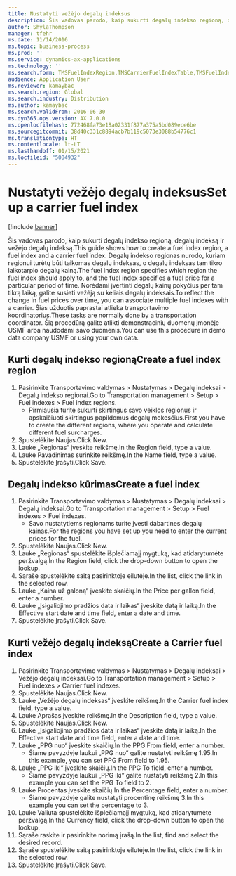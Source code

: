 ```yaml
---
title: Nustatyti vežėjo degalų indeksus
description: Šis vadovas parodo, kaip sukurti degalų indekso regioną, degalų indeksą ir vežėjo degalų indeksą.
author: ShylaThompson
manager: tfehr
ms.date: 11/14/2016
ms.topic: business-process
ms.prod: ''
ms.service: dynamics-ax-applications
ms.technology: ''
ms.search.form: TMSFuelIndexRegion,TMSCarrierFuelIndexTable,TMSFuelIndex
audience: Application User
ms.reviewer: kamaybac
ms.search.region: Global
ms.search.industry: Distribution
ms.author: kamaybac
ms.search.validFrom: 2016-06-30
ms.dyn365.ops.version: AX 7.0.0
ms.openlocfilehash: 772468fa73e18a02331f877a375a5bd089ece6be
ms.sourcegitcommit: 38d40c331c8894acb7b119c5073e3088b54776c1
ms.translationtype: HT
ms.contentlocale: lt-LT
ms.lasthandoff: 01/15/2021
ms.locfileid: "5004932"
---
```

# <a name="set-up-a-carrier-fuel-index"></a><span data-ttu-id="9bcc0-103">Nustatyti vežėjo degalų indeksus</span><span class="sxs-lookup"><span data-stu-id="9bcc0-103">Set up a carrier fuel index</span></span>

[!include [banner](../../includes/banner.md)]

<span data-ttu-id="9bcc0-104">Šis vadovas parodo, kaip sukurti degalų indekso regioną, degalų indeksą ir vežėjo degalų indeksą.</span><span class="sxs-lookup"><span data-stu-id="9bcc0-104">This guide shows how to create a fuel index region, a fuel index and a carrier fuel index.</span></span> <span data-ttu-id="9bcc0-105">Degalų indekso regionas nurodo, kuriam regionui turėtų būti taikomas degalų indeksas, o degalų indeksas tam tikro laikotarpio degalų kainą.</span><span class="sxs-lookup"><span data-stu-id="9bcc0-105">The fuel index region specifies which region the fuel index should apply to, and the fuel index specifies a fuel price for a particular period of time.</span></span> <span data-ttu-id="9bcc0-106">Norėdami įvertinti degalų kainų pokyčius per tam tikrą laiką, galite susieti vežėją su keliais degalų indeksais.</span><span class="sxs-lookup"><span data-stu-id="9bcc0-106">To reflect the change in fuel prices over time, you can associate multiple fuel indexes with a carrier.</span></span>  <span data-ttu-id="9bcc0-107">Šias užduotis paprastai atlieka transportavimo koordinatorius.</span><span class="sxs-lookup"><span data-stu-id="9bcc0-107">These tasks are normally done by a transportation coordinator.</span></span> <span data-ttu-id="9bcc0-108">Šią procedūrą galite atlikti demonstracinių duomenų įmonėje USMF arba naudodami savo duomenis.</span><span class="sxs-lookup"><span data-stu-id="9bcc0-108">You can use this procedure in demo data company USMF or using your own data.</span></span>


## <a name="create-a-fuel-index-region"></a><span data-ttu-id="9bcc0-109">Kurti degalų indekso regioną</span><span class="sxs-lookup"><span data-stu-id="9bcc0-109">Create a fuel index region</span></span>
1. <span data-ttu-id="9bcc0-110">Pasirinkite Transportavimo valdymas > Nustatymas > Degalų indeksai > Degalų indekso regionai.</span><span class="sxs-lookup"><span data-stu-id="9bcc0-110">Go to Transportation management > Setup > Fuel indexes > Fuel index regions.</span></span>
    * <span data-ttu-id="9bcc0-111">Pirmiausia turite sukurti skirtingus savo veiklos regionus ir apskaičiuoti skirtingus papildomus degalų mokesčius.</span><span class="sxs-lookup"><span data-stu-id="9bcc0-111">First you have to create the different regions, where you operate and calculate different fuel surcharges.</span></span>  
2. <span data-ttu-id="9bcc0-112">Spustelėkite Naujas.</span><span class="sxs-lookup"><span data-stu-id="9bcc0-112">Click New.</span></span>
3. <span data-ttu-id="9bcc0-113">Lauke „Regionas“ įveskite reikšmę.</span><span class="sxs-lookup"><span data-stu-id="9bcc0-113">In the Region field, type a value.</span></span>
4. <span data-ttu-id="9bcc0-114">Lauke Pavadinimas surinkite reikšmę.</span><span class="sxs-lookup"><span data-stu-id="9bcc0-114">In the Name field, type a value.</span></span>
5. <span data-ttu-id="9bcc0-115">Spustelėkite Įrašyti.</span><span class="sxs-lookup"><span data-stu-id="9bcc0-115">Click Save.</span></span>

## <a name="create-a-fuel-index"></a><span data-ttu-id="9bcc0-116">Degalų indekso kūrimas</span><span class="sxs-lookup"><span data-stu-id="9bcc0-116">Create a fuel index</span></span>
1. <span data-ttu-id="9bcc0-117">Pasirinkite Transportavimo valdymas > Nustatymas > Degalų indeksai > Degalų indeksai.</span><span class="sxs-lookup"><span data-stu-id="9bcc0-117">Go to Transportation management > Setup > Fuel indexes > Fuel indexes.</span></span>
    * <span data-ttu-id="9bcc0-118">Savo nustatytiems regionams turite įvesti dabartines degalų kainas.</span><span class="sxs-lookup"><span data-stu-id="9bcc0-118">For the regions you have set up you need to enter the current prices for the fuel.</span></span>  
2. <span data-ttu-id="9bcc0-119">Spustelėkite Naujas.</span><span class="sxs-lookup"><span data-stu-id="9bcc0-119">Click New.</span></span>
3. <span data-ttu-id="9bcc0-120">Lauke „Regionas“ spustelėkite išplečiamąjį mygtuką, kad atidarytumėte peržvalgą.</span><span class="sxs-lookup"><span data-stu-id="9bcc0-120">In the Region field, click the drop-down button to open the lookup.</span></span>
4. <span data-ttu-id="9bcc0-121">Sąraše spustelėkite saitą pasirinktoje eilutėje.</span><span class="sxs-lookup"><span data-stu-id="9bcc0-121">In the list, click the link in the selected row.</span></span>
5. <span data-ttu-id="9bcc0-122">Lauke „Kaina už galoną“ įveskite skaičių.</span><span class="sxs-lookup"><span data-stu-id="9bcc0-122">In the Price per gallon field, enter a number.</span></span>
6. <span data-ttu-id="9bcc0-123">Lauke „Įsigaliojimo pradžios data ir laikas“ įveskite datą ir laiką.</span><span class="sxs-lookup"><span data-stu-id="9bcc0-123">In the Effective start date and time field, enter a date and time.</span></span>
7. <span data-ttu-id="9bcc0-124">Spustelėkite Įrašyti.</span><span class="sxs-lookup"><span data-stu-id="9bcc0-124">Click Save.</span></span>

## <a name="create-a-carrier-fuel-index"></a><span data-ttu-id="9bcc0-125">Kurti vežėjo degalų indeksą</span><span class="sxs-lookup"><span data-stu-id="9bcc0-125">Create a Carrier fuel index</span></span>
1. <span data-ttu-id="9bcc0-126">Pasirinkite Transportavimo valdymas > Nustatymas > Degalų indeksai > Vežėjo degalų indeksai.</span><span class="sxs-lookup"><span data-stu-id="9bcc0-126">Go to Transportation management > Setup > Fuel indexes > Carrier fuel indexes.</span></span>
2. <span data-ttu-id="9bcc0-127">Spustelėkite Naujas.</span><span class="sxs-lookup"><span data-stu-id="9bcc0-127">Click New.</span></span>
3. <span data-ttu-id="9bcc0-128">Lauke „Vežėjo degalų indeksas“ įveskite reikšmę.</span><span class="sxs-lookup"><span data-stu-id="9bcc0-128">In the Carrier fuel index field, type a value.</span></span>
4. <span data-ttu-id="9bcc0-129">Lauke Aprašas įveskite reikšmę.</span><span class="sxs-lookup"><span data-stu-id="9bcc0-129">In the Description field, type a value.</span></span>
5. <span data-ttu-id="9bcc0-130">Spustelėkite Naujas.</span><span class="sxs-lookup"><span data-stu-id="9bcc0-130">Click New.</span></span>
6. <span data-ttu-id="9bcc0-131">Lauke „Įsigaliojimo pradžios data ir laikas“ įveskite datą ir laiką.</span><span class="sxs-lookup"><span data-stu-id="9bcc0-131">In the Effective start date and time field, enter a date and time.</span></span>
7. <span data-ttu-id="9bcc0-132">Lauke „PPG nuo“ įveskite skaičių.</span><span class="sxs-lookup"><span data-stu-id="9bcc0-132">In the PPG From field, enter a number.</span></span>
    * <span data-ttu-id="9bcc0-133">Šiame pavyzdyje laukui „PPG nuo“ galite nustatyti reikšmę 1.95.</span><span class="sxs-lookup"><span data-stu-id="9bcc0-133">In this example, you can set PPG From field to 1.95.</span></span>  
8. <span data-ttu-id="9bcc0-134">Lauke „PPG iki“ įveskite skaičių.</span><span class="sxs-lookup"><span data-stu-id="9bcc0-134">In the PPG To field, enter a number.</span></span>
    * <span data-ttu-id="9bcc0-135">Šiame pavyzdyje laukui „PPG iki“ galite nustatyti reikšmę 2.</span><span class="sxs-lookup"><span data-stu-id="9bcc0-135">In this example you can set the PPG To field to 2.</span></span>  
9. <span data-ttu-id="9bcc0-136">Lauke Procentas įveskite skaičių.</span><span class="sxs-lookup"><span data-stu-id="9bcc0-136">In the Percentage field, enter a number.</span></span>
    * <span data-ttu-id="9bcc0-137">Šiame pavyzdyje galite nustatyti procentinę reikšmę 3.</span><span class="sxs-lookup"><span data-stu-id="9bcc0-137">In this example you can set the percentage to 3.</span></span>  
10. <span data-ttu-id="9bcc0-138">Lauke Valiuta spustelėkite išplečiamąjį mygtuką, kad atidarytumėte peržvalgą.</span><span class="sxs-lookup"><span data-stu-id="9bcc0-138">In the Currency field, click the drop-down button to open the lookup.</span></span>
11. <span data-ttu-id="9bcc0-139">Sąraše raskite ir pasirinkite norimą įrašą.</span><span class="sxs-lookup"><span data-stu-id="9bcc0-139">In the list, find and select the desired record.</span></span>
12. <span data-ttu-id="9bcc0-140">Sąraše spustelėkite saitą pasirinktoje eilutėje.</span><span class="sxs-lookup"><span data-stu-id="9bcc0-140">In the list, click the link in the selected row.</span></span>
13. <span data-ttu-id="9bcc0-141">Spustelėkite Įrašyti.</span><span class="sxs-lookup"><span data-stu-id="9bcc0-141">Click Save.</span></span>

